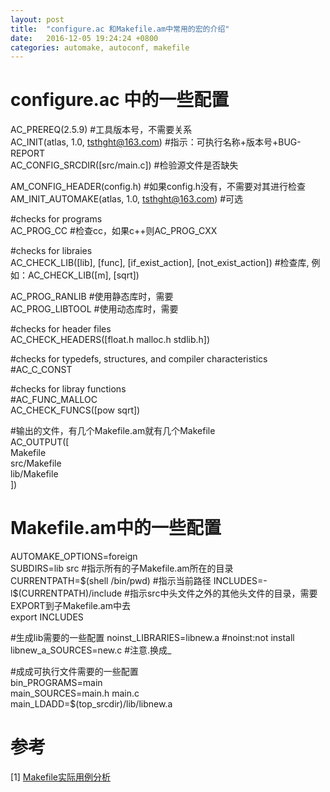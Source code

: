 ```yaml
---
layout: post
title:  "configure.ac 和Makefile.am中常用的宏的介绍"
date:   2016-12-05 19:24:24 +0800
categories: automake, autoconf, makefile
---
```

# configure.ac 中的一些配置     

AC_PREREQ(2.5.9)                        #工具版本号，不需要关系      
AC_INIT(atlas, 1.0, tsthght@163.com)    #指示：可执行名称+版本号+BUG-REPORT     
AC_CONFIG_SRCDIR([src/main.c])          #检验源文件是否缺失     

AM_CONFIG_HEADER(config.h)              #如果config.h没有，不需要对其进行检查     
AM_INIT_AUTOMAKE(atlas, 1.0, tsthght@163.com) #可选     

#checks for programs     
AC_PROG_CC                              #检查cc，如果c++则AC_PROG_CXX    

#checks for libraies    
AC_CHECK_LIB([lib], [func], [if_exist_action], [not_exist_action]) #检查库, 例如：AC_CHECK_LIB([m], [sqrt])     

AC_PROG_RANLIB                         #使用静态库时，需要     
AC_PROG_LIBTOOL                        #使用动态库时，需要    

#checks for header files    
AC_CHECK_HEADERS([float.h malloc.h stdlib.h])     

#checks for typedefs, structures, and compiler characteristics     
#AC_C_CONST    

#checks for libray functions      
#AC_FUNC_MALLOC     
AC_CHECK_FUNCS([pow sqrt])     

#输出的文件，有几个Makefile.am就有几个Makefile     
AC_OUTPUT([     
	Makefile    
	src/Makefile     
	lib/Makefile     
])     

# Makefile.am中的一些配置     

AUTOMAKE_OPTIONS=foreign     
SUBDIRS=lib src                          #指示所有的子Makefile.am所在的目录     
CURRENTPATH=$(shell /bin/pwd)            #指示当前路径     
INCLUDES=-l$(CURRENTPATH)/include        #指示src中头文件之外的其他头文件的目录，需要EXPORT到子Makefile.am中去     
export INCLUDES    

#生成lib需要的一些配置
noinst_LIBRARIES=libnew.a                #noinst:not install      
libnew_a_SOURCES=new.c                   #注意.换成_     

#成成可执行文件需要的一些配置     
bin_PROGRAMS=main        
main_SOURCES=main.h main.c              
main_LDADD=$(top_srcdir)/lib/libnew.a      

# 参考    
[1] [Makefile实际用例分析](http://blog.csdn.net/shanshanpt/article/details/17200035)    

